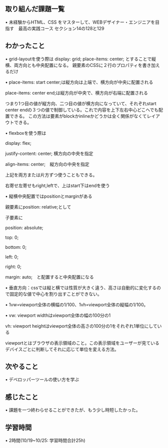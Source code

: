 ## 取り組んだ課題一覧
• 未経験からHTML、CSS をマスターして、WEBデザイナー・エンジニアを目指す　最高の実践コース セクション14の128と129

## わかったこと

• grid-layoutを使う際は
display: grid;
    place-items: center;
とすることで縦横、両方向とも中央配置になる。
親要素のCSSに２行のプロパティを書き加えるだけ

• place-items: start center;は縦方向は上端で、横方向が中央に配置される
 
place-items: center end;は縦方向が中央で、横方向が右端に配置される
 
つまり1つ目の値が縦方向、二つ目の値が横方向になっていて、それぞれstart center endの３つの値で制御している。これで内容を上下左右中心どこへでも配置できる。
この方法は要素がblockかinlineかどうかは全く関係がなくてレイアウトできる。

• flexboxを使う際は

display: flex;   

justify-content: center;    横方向の中央を指定

align-items: center;　縦方向の中央を指定

上記を両方または片方ずつ使うこともできる。

右寄せ左寄せもright,leftで、上はstart下はendを使う

• 縦横中央配置ではpositionとmarginがある

親要素にposition: relative;として

子要素に

position: absolute;     

top: 0;     

bottom: 0;     

left: 0;     

right: 0;     

margin: auto;　と配置すると中央配置になる

• 垂直方向：cssでは縦と横では性質が大きく違う、高さは自動的に変化するので固定的な値で中心を割り出すことができない。

• 1vw=viewport全体の横幅の1/100、1vh=viewport全体の縦幅の1/100。

• vw: viewport widthはviewport全体の幅の100分の1

vh: viewport heightはviewport全体の高さの100分の1をそれぞれ1単位にしている

viewportとはブラウザの表示領域のこと。この表示領域をユーザーが見ているデバイスごとに判断してそれに応じて単位を変える方法。

## 次やること

• デベロッパーツールの使い方を学ぶ

## 感じたこと
• 課題を一つ終わらせることができたが、もう少し時短したかった。

## 学習時間
• 2時間(10/19~10/25: 学習時間合計25h)